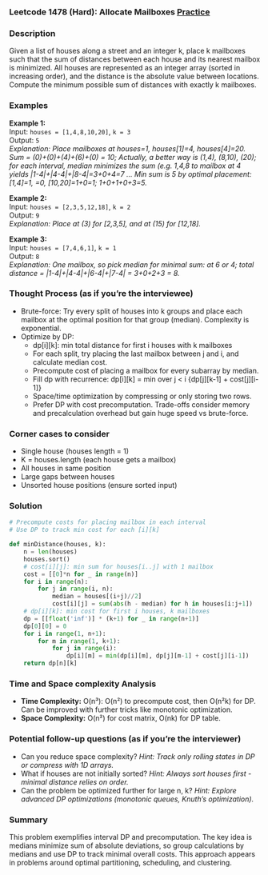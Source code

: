 ### Leetcode 1478 (Hard): Allocate Mailboxes [Practice](https://leetcode.com/problems/allocate-mailboxes)

### Description  
Given a list of houses along a street and an integer k, place k mailboxes such that the sum of distances between each house and its nearest mailbox is minimized. All houses are represented as an integer array (sorted in increasing order), and the distance is the absolute value between locations. Compute the minimum possible sum of distances with exactly k mailboxes.

### Examples  
**Example 1:**  
Input: `houses = [1,4,8,10,20]`, `k = 3`  
Output: `5`  
*Explanation: Place mailboxes at houses=1, houses[1]=4, houses[4]=20. Sum = (0)+(0)+(4)+(6)+(0) = 10; Actually, a better way is (1,4), (8,10), (20); for each interval, median minimizes the sum (e.g. 1,4,8 to mailbox at 4 yields |1-4|+|4-4|+|8-4|=3+0+4=7 ... Min sum is 5 by optimal placement: [1,4]=1, =0, [10,20]=1+0=1; 1+0+1+0+3=5.*

**Example 2:**  
Input: `houses = [2,3,5,12,18]`, `k = 2`  
Output: `9`  
*Explanation: Place at (3) for [2,3,5], and at (15) for [12,18].*

**Example 3:**  
Input: `houses = [7,4,6,1]`, `k = 1`  
Output: `8`  
*Explanation: One mailbox, so pick median for minimal sum: at 6 or 4; total distance = |1-4|+|4-4|+|6-4|+|7-4| = 3+0+2+3 = 8.*

### Thought Process (as if you’re the interviewee)  
- Brute-force: Try every split of houses into k groups and place each mailbox at the optimal position for that group (median). Complexity is exponential.
- Optimize by DP:
  - dp[i][k]: min total distance for first i houses with k mailboxes
  - For each split, try placing the last mailbox between j and i, and calculate median cost.
  - Precompute cost of placing a mailbox for every subarray by median.
  - Fill dp with recurrence: dp[i][k] = min over j < i {dp[j][k-1] + cost[j][i-1]}
  - Space/time optimization by compressing or only storing two rows.
  - Prefer DP with cost precomputation. Trade-offs consider memory and precalculation overhead but gain huge speed vs brute-force.

### Corner cases to consider  
- Single house (houses length = 1)
- K = houses.length (each house gets a mailbox)
- All houses in same position
- Large gaps between houses
- Unsorted house positions (ensure sorted input)

### Solution
```python
# Precompute costs for placing mailbox in each interval
# Use DP to track min cost for each [i][k]

def minDistance(houses, k):
    n = len(houses)
    houses.sort()
    # cost[i][j]: min sum for houses[i..j] with 1 mailbox
    cost = [[0]*n for _ in range(n)]
    for i in range(n):
        for j in range(i, n):
            median = houses[(i+j)//2]
            cost[i][j] = sum(abs(h - median) for h in houses[i:j+1])
    # dp[i][k]: min cost for first i houses, k mailboxes
    dp = [[float('inf')] * (k+1) for _ in range(n+1)]
    dp[0][0] = 0
    for i in range(1, n+1):
        for m in range(1, k+1):
            for j in range(i):
                dp[i][m] = min(dp[i][m], dp[j][m-1] + cost[j][i-1])
    return dp[n][k]
```

### Time and Space complexity Analysis  
- **Time Complexity:** O(n³): O(n²) to precompute cost, then O(n²k) for DP. Can be improved with further tricks like monotonic optimization.
- **Space Complexity:** O(n²) for cost matrix, O(nk) for DP table.

### Potential follow-up questions (as if you’re the interviewer)  
- Can you reduce space complexity?
  *Hint: Track only rolling states in DP or compress with 1D arrays.*
- What if houses are not initially sorted?
  *Hint: Always sort houses first - minimal distance relies on order.*
- Can the problem be optimized further for large n, k?
  *Hint: Explore advanced DP optimizations (monotonic queues, Knuth’s optimization).* 

### Summary
This problem exemplifies interval DP and precomputation. The key idea is medians minimize sum of absolute deviations, so group calculations by medians and use DP to track minimal overall costs. This approach appears in problems around optimal partitioning, scheduling, and clustering.